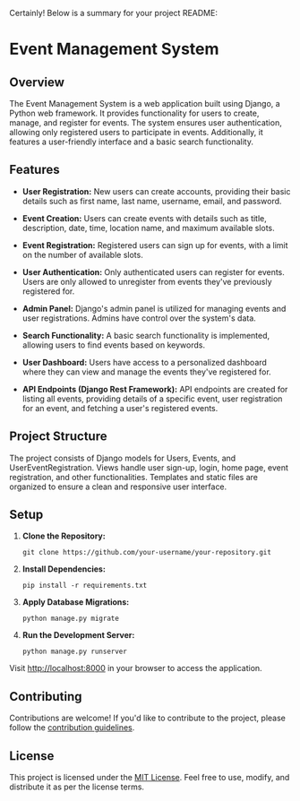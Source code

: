 Certainly! Below is a summary for your project README:

# Event Management System

## Overview

The Event Management System is a web application built using Django, a Python web framework. It provides functionality for users to create, manage, and register for events. The system ensures user authentication, allowing only registered users to participate in events. Additionally, it features a user-friendly interface and a basic search functionality.

## Features

- **User Registration:** New users can create accounts, providing their basic details such as first name, last name, username, email, and password.

- **Event Creation:** Users can create events with details such as title, description, date, time, location name, and maximum available slots.

- **Event Registration:** Registered users can sign up for events, with a limit on the number of available slots.

- **User Authentication:** Only authenticated users can register for events. Users are only allowed to unregister from events they've previously registered for.

- **Admin Panel:** Django's admin panel is utilized for managing events and user registrations. Admins have control over the system's data.

- **Search Functionality:** A basic search functionality is implemented, allowing users to find events based on keywords.

- **User Dashboard:** Users have access to a personalized dashboard where they can view and manage the events they've registered for.

- **API Endpoints (Django Rest Framework):** API endpoints are created for listing all events, providing details of a specific event, user registration for an event, and fetching a user's registered events.

## Project Structure

The project consists of Django models for Users, Events, and UserEventRegistration. Views handle user sign-up, login, home page, event registration, and other functionalities. Templates and static files are organized to ensure a clean and responsive user interface.

## Setup

1. **Clone the Repository:**
   ```
   git clone https://github.com/your-username/your-repository.git
   ```

2. **Install Dependencies:**
   ```
   pip install -r requirements.txt
   ```

3. **Apply Database Migrations:**
   ```
   python manage.py migrate
   ```

4. **Run the Development Server:**
   ```
   python manage.py runserver
   ```

Visit [http://localhost:8000](http://localhost:8000) in your browser to access the application.

## Contributing

Contributions are welcome! If you'd like to contribute to the project, please follow the [contribution guidelines](CONTRIBUTING.md).

## License

This project is licensed under the [MIT License](LICENSE). Feel free to use, modify, and distribute it as per the license terms.
